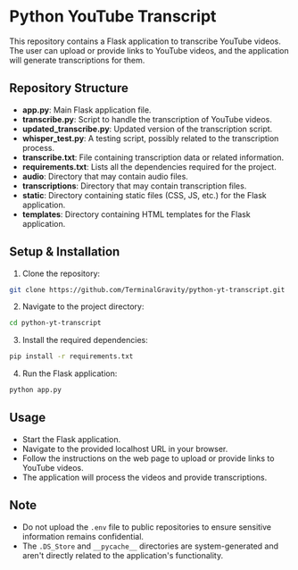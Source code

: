 
# Python YouTube Transcript

This repository contains a Flask application to transcribe YouTube videos. The user can upload or provide links to YouTube videos, and the application will generate transcriptions for them.

## Repository Structure

- **app.py**: Main Flask application file.
- **transcribe.py**: Script to handle the transcription of YouTube videos.
- **updated_transcribe.py**: Updated version of the transcription script.
- **whisper_test.py**: A testing script, possibly related to the transcription process.
- **transcribe.txt**: File containing transcription data or related information.
- **requirements.txt**: Lists all the dependencies required for the project.
- **audio**: Directory that may contain audio files.
- **transcriptions**: Directory that may contain transcription files.
- **static**: Directory containing static files (CSS, JS, etc.) for the Flask application.
- **templates**: Directory containing HTML templates for the Flask application.

## Setup & Installation

1. Clone the repository:
```bash
git clone https://github.com/TerminalGravity/python-yt-transcript.git
```
2. Navigate to the project directory:
```bash
cd python-yt-transcript
```
3. Install the required dependencies:
```bash
pip install -r requirements.txt
```
4. Run the Flask application:
```bash
python app.py
```

## Usage

- Start the Flask application.
- Navigate to the provided localhost URL in your browser.
- Follow the instructions on the web page to upload or provide links to YouTube videos.
- The application will process the videos and provide transcriptions.

## Note

- Do not upload the `.env` file to public repositories to ensure sensitive information remains confidential.
- The `.DS_Store` and `__pycache__` directories are system-generated and aren't directly related to the application's functionality.
